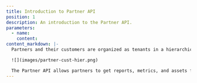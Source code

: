 ```yaml
---
title: Introduction to Partner API
position: 1
description: An introduction to the Partner API.
parameters:
  - name:
    content:
content_markdown: |-
  Partners and their customers are organized as tenants in a hierarchical, multi-tenant system in the Partner Platform. Customer tenants are subordinates of their corresponding Partner Tenant.

  ![](images/partner-cust-hier.png)

  The Partner API allows partners to get reports, metrics, and assets for their customers. In order to use the Partner API, you need to include an additional parameter, the `client_api_id`, with each request. CloudHealth generates a unique ID for each partner customer.
---
```

